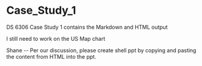 # Case_Study_1
DS 6306 Case Study 1
contains the Markdown and HTML output

I still need to work on the US Map chart

Shane -- Per our discussion, please create shell ppt by copying and pasting the content from HTML into the ppt.
